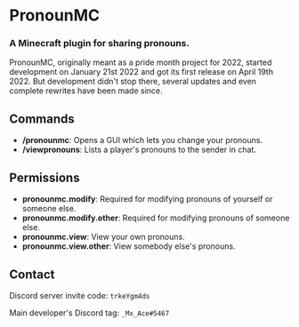 # PronounMC
### A Minecraft plugin for sharing pronouns.
PronounMC, originally meant as a pride month project for 2022, started development on January 21st 2022 and got its first release on April 19th 2022.
But development didn't stop there, several updates and even complete rewrites have been made since. 

## Commands
- **/pronounmc**: Opens a GUI which lets you change your pronouns.
- **/viewpronouns**: Lists a player's pronouns to the sender in chat.

## Permissions
- **pronounmc.modify**: Required for modifying pronouns of yourself or someone else.
- **pronounmc.modify.other**: Required for modifying pronouns of someone else.
- **pronounmc.view**: View your own pronouns.
- **pronounmc.view.other**: View somebody else's pronouns.

## Contact
Discord server invite code: `trkeYgm4ds`

Main developer's Discord tag: `_Mx_Ace#5467`
